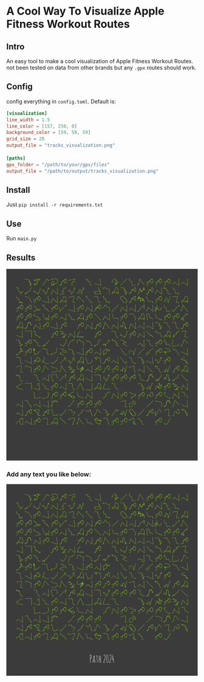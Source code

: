 # A Cool Way To Visualize Apple Fitness Workout Routes
## Intro
An easy tool to make a cool visualization of Apple Fitness Workout Routes. not been tested on data from other brands but any ```.gpx``` routes should work.
## Config
config everything in ```config.toml```. Default is:
```toml
[visualization]
line_width = 1.5
line_color = [157, 250, 0]
background_color = [59, 59, 59]
grid_size = 20
output_file = "tracks_visualization.png"

[paths]
gpx_folder = "/path/to/your/gpx/files"
output_file = "/path/to/output/tracks_visualization.png"
```

## Install
Just ```pip install -r requirements.txt```

## Use
Run ```main.py```

## Results
![image](/tracks_visualization.png)

### Add any text you like below:

![imageWithText](/B7316522-B5D7-4E4C-A6FD-E566A8230227_1_201_a.jpeg)


